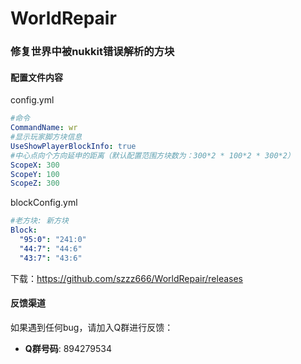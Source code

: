 # WorldRepair
### 修复世界中被nukkit错误解析的方块
#### 配置文件内容
config.yml
```yaml
#命令
CommandName: wr
#显示玩家脚方块信息
UseShowPlayerBlockInfo: true
#中心点向个方向延申的距离（默认配置范围方块数为：300*2 * 100*2 * 300*2）
ScopeX: 300
ScopeY: 100
ScopeZ: 300
```
blockConfig.yml
```yaml
#老方块: 新方块
Block:
  "95:0": "241:0"
  "44:7": "44:6"
  "43:7": "43:6"
```
下载：https://github.com/szzz666/WorldRepair/releases
#### 反馈渠道
如果遇到任何bug，请加入Q群进行反馈：
- **Q群号码**: 894279534

